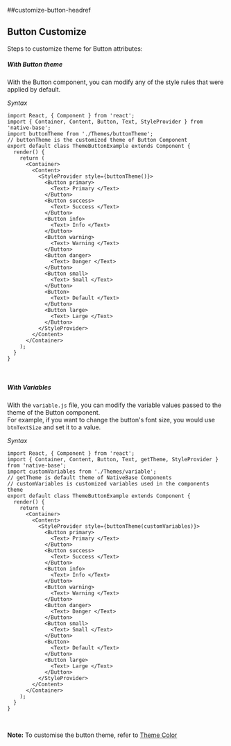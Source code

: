 ##customize-button-headref
## Button Customize

Steps to customize theme for Button attributes:
<br />

##### With Button theme

With the Button component, you can modify any of the style rules that were applied by default.

*Syntax*

<pre class="line-numbers"><code class="language-jsx">import React, { Component } from 'react';
import { Container, Content, Button, Text, StyleProvider } from 'native-base';
import buttonTheme from './Themes/buttonTheme';
​// buttonTheme is the customized theme of Button Component​
export default class ThemeButtonExample extends Component {
  render() {
    return (
      &lt;Container>
        &lt;Content>
          &lt;StyleProvider style={buttonTheme()}>
            &lt;Button primary>
              &lt;Text> Primary &lt;/Text>
            &lt;/Button>
            &lt;Button success>
              &lt;Text> Success &lt;/Text>
            &lt;/Button>
            &lt;Button info>
              &lt;Text> Info &lt;/Text>
            &lt;/Button>
            &lt;Button warning>
              &lt;Text> Warning &lt;/Text>
            &lt;/Button>
            &lt;Button danger>
              &lt;Text> Danger &lt;/Text>
            &lt;/Button>
            &lt;Button small>
              &lt;Text> Small &lt;/Text>
            &lt;/Button>
            &lt;Button>
              &lt;Text> Default &lt;/Text>
            &lt;/Button>
            &lt;Button large>
              &lt;Text> Large &lt;/Text>
            &lt;/Button>
          &lt;/StyleProvider>
        &lt;/Content>
      &lt;/Container>
    );
  }
}</code></pre><br />


##### With Variables

With the <code>variable.js</code> file, you can modify the variable values passed to the theme of the Button component.<br />
For example, if you want to change the button's font size, you would use  <code>btnTextSize</code> and set it to a value.

*Syntax*

<pre class="line-numbers"><code class="language-jsx">import React, { Component } from 'react';
import { Container, Content, Button, Text, getTheme, StyleProvider } from 'native-base';
import customVariables from './Themes/variable';
​// getTheme is default theme of NativeBase Components
// customVariables is customized variables used in the components theme
export default class ThemeButtonExample extends Component {
  render() {
    return (
      &lt;Container>
        &lt;Content>
          &lt;StyleProvider style={buttonTheme(customVariables)}>
            &lt;Button primary>
              &lt;Text> Primary &lt;/Text>
            &lt;/Button>
            &lt;Button success>
              &lt;Text> Success &lt;/Text>
            &lt;/Button>
            &lt;Button info>
              &lt;Text> Info &lt;/Text>
            &lt;/Button>
            &lt;Button warning>
              &lt;Text> Warning &lt;/Text>
            &lt;/Button>
            &lt;Button danger>
              &lt;Text> Danger &lt;/Text>
            &lt;/Button>
            &lt;Button small>
              &lt;Text> Small &lt;/Text>
            &lt;/Button>
            &lt;Button>
              &lt;Text> Default &lt;/Text>
            &lt;/Button>
            &lt;Button large>
              &lt;Text> Large &lt;/Text>
            &lt;/Button>
          &lt;/StyleProvider>
        &lt;/Content>
      &lt;/Container>
    );
  }
}</code></pre><br />

**Note:** To customise the button theme, refer to [Theme Color](https://docs.nativebase.io/Customize.html#theme-color-headref)
